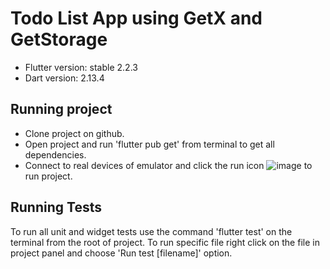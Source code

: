 # Todo List App using GetX and GetStorage

- Flutter version: stable 2.2.3
- Dart version: 2.13.4

## Running project
- Clone project on github.
- Open project and run 'flutter pub get' from terminal to get all dependencies.
- Connect to real devices of emulator and click the run icon ![image](https://user-images.githubusercontent.com/63271639/154324121-2691246e-7590-4c42-871a-07dbaf1556eb.png)
to run project.
## Running Tests
To run all unit and widget tests use the command 'flutter test' on the terminal from the root of project.
To run specific file right click on the file in project panel and choose 'Run test [filename]' option.
